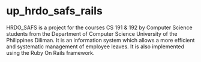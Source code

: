 # up_hrdo_safs_rails
HRDO_SAFS is a project for the courses CS 191 &amp; 192 by  Computer Science students from the Department of Computer Science University of the Philippines Diliman. It is an information system which allows a more efficient and systematic management of employee leaves.  It is also implemented using the Ruby On Rails framework.
